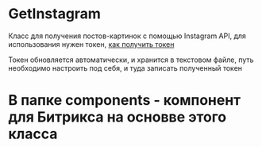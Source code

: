 # GetInstagram

Класс для получения постов-картинок с помощью Instagram API, для использования нужен токен, [как получить токен](https://habr.com/ru/sandbox/141670/) 

Токен обновляется автоматически, и хранится в текстовом файле, путь необходимо настроить под себя, и туда записать полученный токен

# В папке components - компонент для Битрикса на основве этого класса
